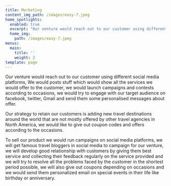 ```yaml
---
title: Marketing
content_img_path: /images/easy-7.jpeg
home_spotlights:
  enabled: true
  excerpt: "Our venture would reach out to our customer using different social media platforms, We would\rposts stuff which would show all the services we would offer to the customer, we would launch\rcampaigns and contests according to occasions, we would try to engage with our target audience \ron facebook , twitter, Gmail and send them some personalised messages about offer"
  home_img:
    path: /images/easy-7.jpeg
menus:
  main:
    title: ''
    weight: 2
template: page
---
```

Our venture would reach out to our customer using different social media platforms, We wouldposts stuff which would show all the services we would offer to the customer, we would launchcampaigns and contests according to occasions, we would try to engage with our target audienceon facebook, twitter, Gmail and send them some personalised messages about offer.

Our strategy to retain our customers is adding new travel destinations around the world that arenot mostly offered by other travel agencies in North America, we would like to give out couponcodes and offers according to the occasions.

To sell our product we would run campaigns on social media platforms, we will get famoustravel bloggers in social media to campaign for our venture, we will develop good relationshipwith customers by giving them best service and collecting their feedback regularly on the serviceprovided and we will try to resolve all the problems faced by the customer in the shortest periodpossible, we will also give out coupons depending on occasions and we would send them personalized email on special events in their life like birthday or anniversary.
